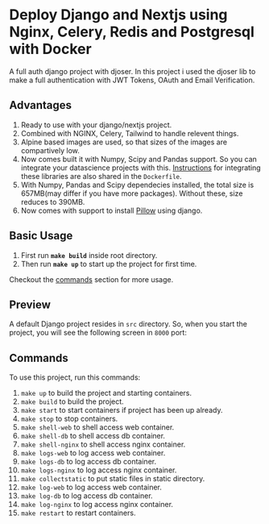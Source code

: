 # Deploy Django and Nextjs using Nginx, Celery, Redis and Postgresql with Docker

A full auth django project with djoser.
In this project i used the djoser lib to make a full authentication with JWT Tokens, OAuth and Email Verification.

## Advantages
1. Ready to use with your django/nextjs project.
2. Combined with NGINX, Celery, Tailwind to handle relevent things.
3. Alpine based images are used, so that sizes of the images are compartively low.
4. Now comes built it with Numpy, Scipy and Pandas support. So you can integrate your datascience projects with this. [Instructions](#now-featuring-numpy-scipy-and-pandas) for integrating these libraries are also shared in the `Dockerfile`.
5. With Numpy, Pandas and Scipy dependecies installed, the total size is 657MB(may differ if you have more packages). Without these, size reduces to 390MB.
6. Now comes with support to install [Pillow](https://pypi.org/project/Pillow/) using django.

## Basic Usage
1. First run **`make build`** inside root directory.
2. Then run **`make up`** to start up the project for first time.

Checkout the [commands](#commands) section for more usage.

## Preview
A default Django project resides in `src` directory. So, when you start the project, you will see the following screen in `8000` port:


## Commands
To use this project, run this commands:

1. `make up` to build the project and starting containers.
2. `make build` to build the project.
3. `make start` to start containers if project has been up already.
4. `make stop` to stop containers.
5. `make shell-web` to shell access web container.
6. `make shell-db` to shell access db container.
7. `make shell-nginx` to shell access nginx container.
8. `make logs-web` to log access web container.
9. `make logs-db` to log access db container.
10. `make logs-nginx` to log access nginx container.
11. `make collectstatic` to put static files in static directory.
12. `make log-web` to log access web container.
13. `make log-db` to log access db container.
14. `make log-nginx` to log access nginx container.
15. `make restart` to restart containers.
